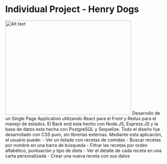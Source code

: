 # Individual Project - Henry Dogs

<img src="https://toppng.com/public/uploads/thumbnail/dog-icon-infographic-corgi-icon-11553428947rqkl9n9hkp.png" alt="Alt text"  height="300" width="400" title="Optional title">
Desarrollo de un Single Page Application utilizando React para el Front y Redux para el manejo de estados. El Back end esta hecho con Node.JS, Express.JS y la base de datos esta hecha con PostgreSQL y Sequelize. Todo el diseño fue desarrollado con CSS puro, sin librerías externas. Mediante esta aplicación, el usuario puede:
- Ver un listado con recetas de comidas
- Buscar recetas por nombre en una barra de búsqueda
- Filtrar las recetas por orden alfabético, puntuación y tipo de dieta
- Ver el detalle de cada receta en una carta personalizada
- Crear una nueva receta con sus datos


